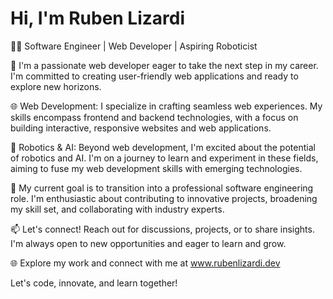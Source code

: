 <!---
DiffusedPizza/DiffusedPizza is a ✨ special ✨ repository because its `README.md` (this file) appears on your GitHub profile.
You can click the Preview link to take a look at your changes.
I'm a f
--->

# Hi, I'm Ruben Lizardi

👨‍💻 Software Engineer | Web Developer | Aspiring Roboticist

💼 I'm a passionate web developer eager to take the next step in my career. I'm committed to creating user-friendly web applications and ready to explore new horizons.

🌐 Web Development: I specialize in crafting seamless web experiences. My skills encompass frontend and backend technologies, with a focus on building interactive, responsive websites and web applications.

🤖 Robotics & AI: Beyond web development, I'm excited about the potential of robotics and AI. I'm on a journey to learn and experiment in these fields, aiming to fuse my web development skills with emerging technologies.

🎯 My current goal is to transition into a professional software engineering role. I'm enthusiastic about contributing to innovative projects, broadening my skill set, and collaborating with industry experts.

📫 Let's connect! Reach out for discussions, projects, or to share insights. I'm always open to new opportunities and eager to learn and grow.

🌐 Explore my work and connect with me at www.rubenlizardi.dev

Let's code, innovate, and learn together!

